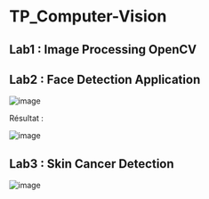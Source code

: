 # TP_Computer-Vision

## Lab1 : Image Processing OpenCV


## Lab2 : Face Detection Application
![image](https://user-images.githubusercontent.com/57661841/207684316-6617e9d5-7a96-437d-8889-eb931539ac2b.png)

Résultat :

![image](https://user-images.githubusercontent.com/57661841/207684409-d7bbb1b6-7d90-49e5-b959-f1d123ec277a.png)


## Lab3 : Skin Cancer Detection
![image](https://user-images.githubusercontent.com/57661841/207701501-2f6eed43-d629-4943-bdfb-a8289313d30c.png)


